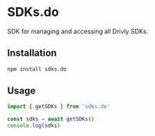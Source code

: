 # SDKs.do

SDK for managing and accessing all Drivly SDKs.

## Installation

```bash
npm install sdks.do
```

## Usage

```typescript
import { getSDKs } from 'sdks.do'

const sdks = await getSDKs()
console.log(sdks)
```
